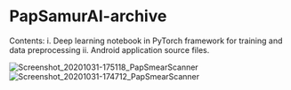 # PapSamurAI-archive
Contents:
i. Deep learning notebook in PyTorch framework for training and data preprocessing
ii. Android application source files.


![Screenshot_20201031-175118_PapSmearScanner](https://user-images.githubusercontent.com/39340099/229628611-35fef177-7e41-450b-9909-871c39a15ef7.jpg)
![Screenshot_20201031-174712_PapSmearScanner](https://user-images.githubusercontent.com/39340099/229628616-60d9c843-a23f-4742-afc5-32273d0d439a.jpg)
